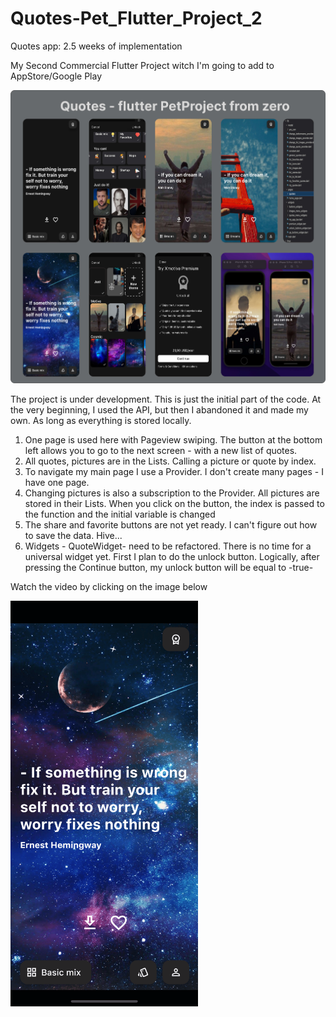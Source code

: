 # Quotes-Pet_Flutter_Project_2
Quotes app: 2.5 weeks of implementation 

My Second Сommercial Flutter Project witch I'm going to add to AppStore/Google Play

![Optional Text](xmotive/assets/Images/markdown.jpeg)

The project is under development. This is just the initial part of the code. At the very beginning, I used the API, but then I abandoned it and made my own. As long as everything is stored locally.

1) One page is used here with Pageview swiping. The button at the bottom left allows you to go to the next screen - with a new list of quotes. 
2) All quotes, pictures are in the Lists. Calling a picture or quote by index. 
3) To navigate my main page I use a Provider. I don't create many pages - I have one page. 
4) Changing pictures is also a subscription to the Provider. All pictures are stored in their Lists. When you click on the button, the index is passed to the function and the initial variable is changed 
5) The share and favorite buttons are not yet ready. I can't figure out how to save the data. Hive...
6) Widgets - QuoteWidget- need to be refactored. There is no time for a universal widget yet. First I plan to do the unlock button. Logically, after pressing the Continue button, my unlock button will be equal to -true-

Watch the video by clicking on the image below

[<img alt="alt_text" width="300px" src="xmotive/assets/Images/basic/screens.png" />](https://youtu.be/tiAL2EynRVY)
